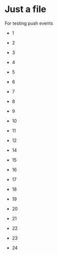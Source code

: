 Just a file
===========

For testing push events


- 1
- 2
- 3
- 4
- 5 
- 6
- 7

- 8
- 9
- 10
- 11

- 12
- 14
- 15
- 16
- 17

- 18
- 19
- 20
- 21
- 22
- 23

- 24
